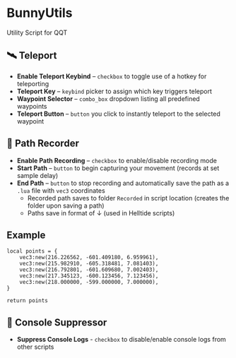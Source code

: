 # BunnyUtils
Utility Script for QQT

## 🛰️ Teleport
- **Enable Teleport Keybind** – `checkbox` to toggle use of a hotkey for teleporting  
- **Teleport Key** – `keybind` picker to assign which key triggers teleport  
- **Waypoint Selector** – `combo_box` dropdown listing all predefined waypoints  
- **Teleport Button** – `button` you click to instantly teleport to the selected waypoint  

## 📸 Path Recorder
- **Enable Path Recording** – `checkbox` to enable/disable recording mode  
- **Start Path** – `button` to begin capturing your movement (records at set sample delay)  
- **End Path** – `button` to stop recording and automatically save the path as a `.lua` file with `vec3` coordinates  
  - Recorded path saves to folder `Recorded` in script location (creates the folder upon saving a path)  
  - Paths save in format of ↓ (used in Helltide scripts)  

## Example
```
local points = {
    vec3:new(216.226562, -601.409180, 6.959961),
    vec3:new(215.982910, -605.318481, 7.081403),
    vec3:new(216.792801, -601.609680, 7.002403),
    vec3:new(217.345123, -600.123456, 7.123456),
    vec3:new(218.000000, -599.000000, 7.000000),
}

return points
```

## 📄 Console Suppressor
- **Suppress Console Logs** - `checkbox` to disable/enable console logs from other scripts
